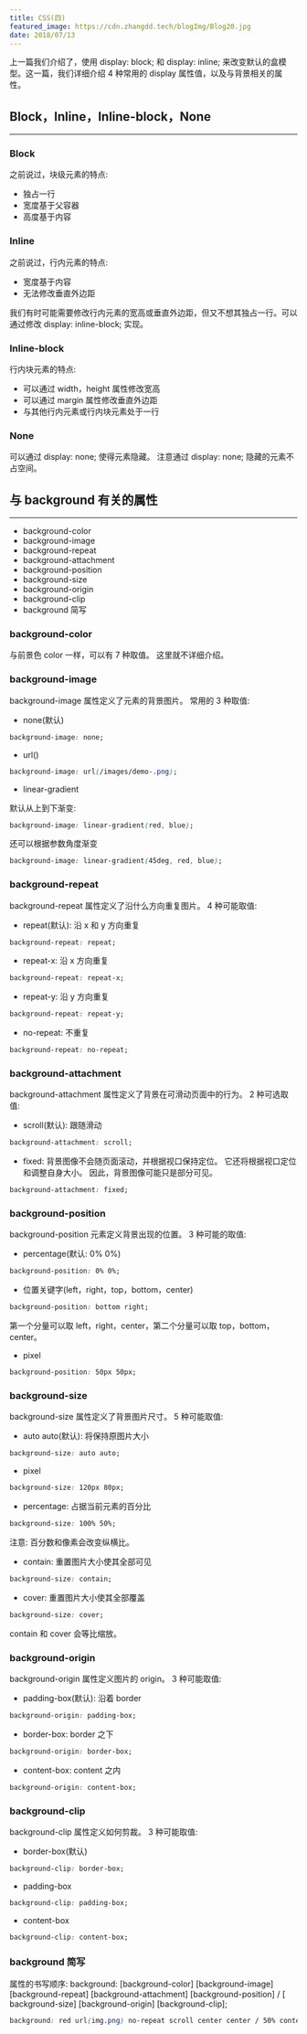 ```yaml
---
title: CSS(四)
featured_image: https://cdn.zhangdd.tech/blogImg/Blog20.jpg
date: 2018/07/13
---
```


上一篇我们介绍了，使用 display: block; 和 display: inline; 来改变默认的盒模型。这一篇，我们详细介绍 4 种常用的 display 属性值，以及与背景相关的属性。

## Block，Inline，Inline-block，None
***  
### Block
之前说过，块级元素的特点: 
- 独占一行
- 宽度基于父容器
- 高度基于内容

### Inline
之前说过，行内元素的特点: 
- 宽度基于内容
- 无法修改垂直外边距

我们有时可能需要修改行内元素的宽高或垂直外边距，但又不想其独占一行。可以通过修改 display: inline-block; 实现。

### Inline-block
行内块元素的特点: 
- 可以通过 width，height 属性修改宽高
- 可以通过 margin 属性修改垂直外边距
- 与其他行内元素或行内块元素处于一行

### None
可以通过 display: none; 使得元素隐藏。
注意通过 display: none; 隐藏的元素不占空间。

## 与 background 有关的属性
***  
- background-color
- background-image
- background-repeat
- background-attachment
- background-position
- background-size
- background-origin
- background-clip
- background 简写

### background-color
与前景色 color 一样，可以有 7 种取值。
这里就不详细介绍。

### background-image
background-image 属性定义了元素的背景图片。
常用的 3 种取值: 
- none(默认)

``` CSS
background-image: none;
```
- url()

``` CSS
background-image: url(/images/demo-.png);
```
- linear-gradient

默认从上到下渐变: 
``` CSS
background-image: linear-gradient(red, blue);
```
还可以根据参数角度渐变
``` CSS
background-image: linear-gradient(45deg, red, blue);
```

### background-repeat
background-repeat 属性定义了沿什么方向重复图片。
4 种可能取值: 
- repeat(默认): 沿 x 和 y 方向重复

``` CSS
background-repeat: repeat;
```
- repeat-x: 沿 x 方向重复

``` CSS
background-repeat: repeat-x;
```

- repeat-y: 沿 y 方向重复

``` CSS
background-repeat: repeat-y;
```

- no-repeat: 不重复

``` CSS
background-repeat: no-repeat;
```

### background-attachment
background-attachment 属性定义了背景在可滑动页面中的行为。
2 种可选取值: 
- scroll(默认): 跟随滑动

``` CSS
background-attachment: scroll;
```

- fixed: 背景图像不会随页面滚动，并根据视口保持定位。 它还将根据视口定位和调整自身大小。 因此，背景图像可能只是部分可见。

``` CSS
background-attachment: fixed;
```

### background-position
background-position 元素定义背景出现的位置。
3 种可能的取值: 
- percentage(默认: 0% 0%)

``` CSS
background-position: 0% 0%;
```

- 位置关键字(left，right，top，bottom，center)

``` CSS
background-position: bottom right;
```
第一个分量可以取 left，right，center，第二个分量可以取  top，bottom，center。

- pixel

``` CSS
background-position: 50px 50px;
```

### background-size
background-size 属性定义了背景图片尺寸。
5 种可能取值: 
- auto auto(默认): 将保持原图片大小

``` CSS
background-size: auto auto;
```
- pixel

``` CSS
background-size: 120px 80px;
```

- percentage: 占据当前元素的百分比

``` CSS
background-size: 100% 50%;
```
注意: 百分数和像素会改变纵横比。

- contain: 重置图片大小使其全部可见

``` CSS
background-size: contain;
```

- cover: 重置图片大小使其全部覆盖

``` CSS
background-size: cover;
```
contain 和 cover 会等比缩放。

### background-origin
background-origin 属性定义图片的 origin。
3 种可能取值: 
- padding-box(默认): 沿着 border

``` CSS
background-origin: padding-box;
```

- border-box: border 之下

``` CSS
background-origin: border-box;
```

- content-box: content 之内

``` CSS
background-origin: content-box;
```

### background-clip
background-clip 属性定义如何剪裁。
3 种可能取值: 
- border-box(默认)

``` CSS
background-clip: border-box;
```
- padding-box

``` CSS
background-clip: padding-box;
```
- content-box

``` CSS
background-clip: content-box;
```

### background 简写
属性的书写顺序: 
background: [background-color] [background-image] [background-repeat] [background-attachment] [background-position] / [ background-size] [background-origin] [background-clip];
``` CSS
background: red url(img.png) no-repeat scroll center center / 50% content-box content-box;
```